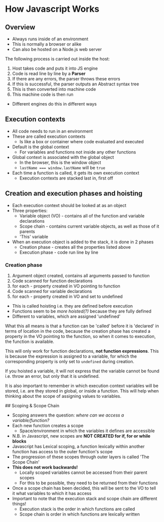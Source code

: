 How Javascript Works
======

## Overview

* Always runs inside of an environment
* This is normally a browser or alike
* Can also be hosted on a Node.js web server

The following process is carried out inside the host:
1. Host takes code and puts it into JS engine
2. Code is read line by line by a **Parser**
3. If there are any errors, the parser throws these errors
4. If this is successful, the parser outputs an Abstract syntax tree
5. This is then converted into machine code
6. This machine code is then run

* Different engines do this in different ways

## Execution contexts

* All code needs to run in an environment
* These are called execution contexts
  * Is like a box or container where code evaluated and executed
* Default is the global context
  * For variables and functions not inside any other functions
* Global context is associated with the global object
  * In the browser, this is the window object
  * `lastName === window.lastName` will be `true`
* Each time a function is called, it gets its own execution context
  * Execution contexts are stacked last in, first off

## Creation and execution phases and hoisting

* Each execution context should be looked at as an object
* Three properties:
  * Variable object (VO) - contains all of the function and variable declarations
  * Scope chain - contains current variable objects, as well as those of it parents
  * 'This' variable
* When an execution object is added to the stack, it is done in 2 phases
  * Creation phase - creates all the properties listed above
  * Execution phase - code run line by line

### Creation phase

1. Argument object created, contains all arguments passed to function
2. Code scanned for function declarations
3. for each - property created in VO pointing to function
4. Code scanned for variable declarations
5. for each - property created in VO and set to undefined

* This is called hoisting i.e. they are defined before execution
* Functions seem to be _more hoisted(?)_ because they are fully defined
* Different to variables, which are assigned 'undefined'

What this all means is that a function can be 'called' before it is 'declared' in terms of location in the code, because the creation phase has created a property in the VO pointing to the function, so when it comes to execution, the function is available.

This will only work for function declarations, **not function expressions**. This is because the expression is assigned to a variable, for which the corresponding property is only set to `undefined` during creation.

If you hoisted a variable, it will not express that the variable cannot be found i.e. throw an error, but only that it is undefined.

It is also important to remember in which execution context variables will be stored, i.e. are they stored in global, or inside a function. This will help when thinking about the scope of assigning values to variables.

## Scoping & Scope Chain

* Scoping answers the question: _where can we access a variable/function?_
* Each new function creates a scope
  * Space/environment in which the variables it defines are accessible
* N.B. in Javascript, new scopes are **NOT CREATED for if, for or while blocks**
* Javascript has Lexical scoping, a function lexically within another function has access to the outer function's scope
* The progression of these scopes through outer layers is called 'The Scope Chain'
* **This does not work backwards!**
  * Locally scoped variables cannot be accessed from their parent scopes
  * For this to be possible, they need to be returned from their functions
* Once a scope chain has been decided, this will be sent to the VO to tell it what variables to which it has access
* Important to note that the execution stack and scope chain are different things!
  * Execution stack is the order in which functions are called
  * Scope chain is order in which functions are lexically written
